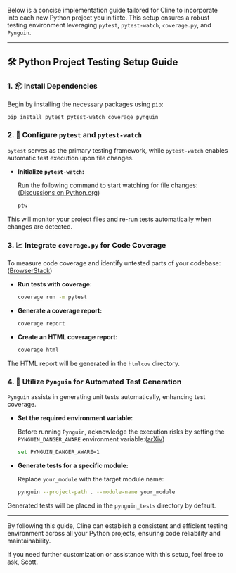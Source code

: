 Below is a concise implementation guide tailored for Cline to incorporate into each new Python project you initiate. This setup ensures a robust testing environment leveraging `pytest`, `pytest-watch`, `coverage.py`, and `Pynguin`.

---

## 🛠️ Python Project Testing Setup Guide

### 1. 📦 Install Dependencies

Begin by installing the necessary packages using `pip`:

```bash
pip install pytest pytest-watch coverage pynguin
```



### 2. 🧪 Configure `pytest` and `pytest-watch`

`pytest` serves as the primary testing framework, while `pytest-watch` enables automatic test execution upon file changes.

* **Initialize `pytest-watch`:**

  Run the following command to start watching for file changes:([Discussions on Python.org][1])

  ```bash
  ptw
  ```



This will monitor your project files and re-run tests automatically when changes are detected.

### 3. 📈 Integrate `coverage.py` for Code Coverage

To measure code coverage and identify untested parts of your codebase:([BrowserStack][2])

* **Run tests with coverage:**

  ```bash
  coverage run -m pytest
  ```



* **Generate a coverage report:**

  ```bash
  coverage report
  ```



* **Create an HTML coverage report:**

  ```bash
  coverage html
  ```



The HTML report will be generated in the `htmlcov` directory.

### 4. 🤖 Utilize `Pynguin` for Automated Test Generation

`Pynguin` assists in generating unit tests automatically, enhancing test coverage.

* **Set the required environment variable:**

  Before running `Pynguin`, acknowledge the execution risks by setting the `PYNGUIN_DANGER_AWARE` environment variable:([arXiv][3])

  ```bash
  set PYNGUIN_DANGER_AWARE=1
  ```



* **Generate tests for a specific module:**

  Replace `your_module` with the target module name:

  ```bash
  pynguin --project-path . --module-name your_module
  ```



Generated tests will be placed in the `pynguin_tests` directory by default.

---

By following this guide, Cline can establish a consistent and efficient testing environment across all your Python projects, ensuring code reliability and maintainability.

If you need further customization or assistance with this setup, feel free to ask, Scott.

[1]: https://discuss.python.org/t/coverage-py-path-configuration/55620?utm_source=chatgpt.com "Coverage.py [path] configuration - Python discussion forum"
[2]: https://www.browserstack.com/guide/coverage-py?utm_source=chatgpt.com "Using Coverage.py to Measure Code Coverage in Python Projects"
[3]: https://arxiv.org/pdf/2202.05218?utm_source=chatgpt.com "[PDF] Automated Unit Test Generation for Python - Pynguin - arXiv"
